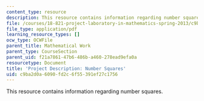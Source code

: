 ```yaml
---
content_type: resource
description: This resource contains information regarding number squares.
file: /courses/18-821-project-laboratory-in-mathematics-spring-2013/c9ba2d0a6090fd2c6f55391ef27c1756_MIT18_821S13_pjct_num_sq.pdf
file_type: application/pdf
learning_resource_types: []
ocw_type: OCWFile
parent_title: Mathematical Work
parent_type: CourseSection
parent_uid: f21a7861-47b6-486b-a460-278ead9efa0a
resourcetype: Document
title: 'Project Description: Number Squares'
uid: c9ba2d0a-6090-fd2c-6f55-391ef27c1756
---
```

This resource contains information regarding number squares.

